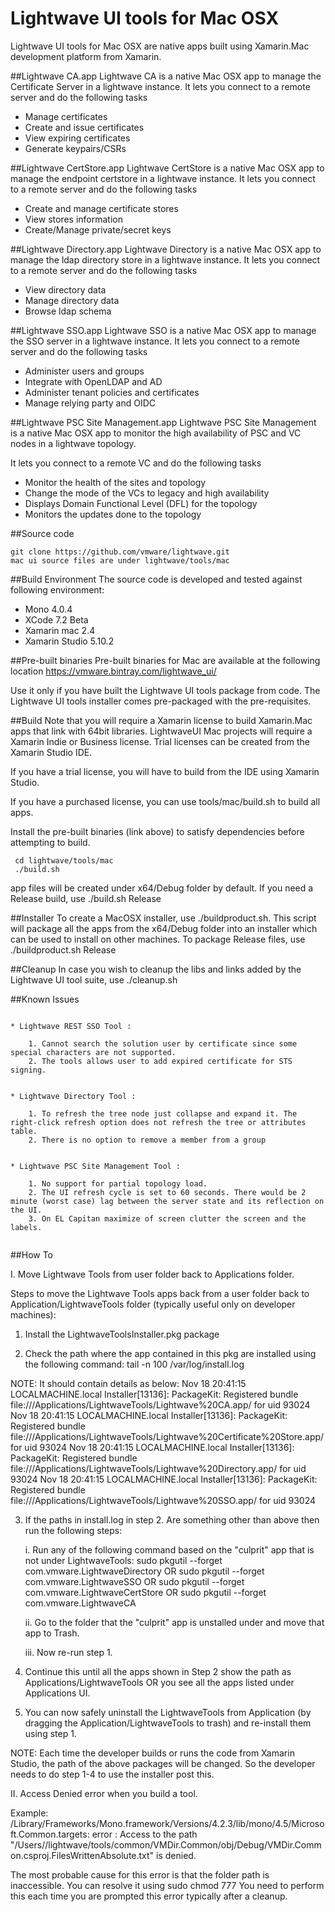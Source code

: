 # Lightwave UI tools for Mac OSX

Lightwave UI tools for Mac OSX are native apps built using Xamarin.Mac development platform from Xamarin.

##Lightwave CA.app
Lightwave CA is a native Mac OSX app to manage the Certificate Server in a lightwave instance.
It lets you connect to a remote server and do the following tasks

* Manage certificates
* Create and issue certificates
* View expiring certificates
* Generate keypairs/CSRs

##Lightwave CertStore.app
Lightwave CertStore is a native Mac OSX app to manage the endpoint certstore in a lightwave instance.
It lets you connect to a remote server and do the following tasks

* Create and manage certificate stores
* View stores information
* Create/Manage private/secret keys

##Lightwave Directory.app
Lightwave Directory is a native Mac OSX app to manage the ldap directory store in a lightwave instance.
It lets you connect to a remote server and do the following tasks

* View directory data
* Manage directory data
* Browse ldap schema

##Lightwave SSO.app
Lightwave SSO is a native Mac OSX app to manage the SSO server in a lightwave instance.
It lets you connect to a remote server and do the following tasks

* Administer users and groups
* Integrate with OpenLDAP and AD
* Administer tenant policies and certificates
* Manage relying party and OIDC

##Lightwave PSC Site Management.app
Lightwave PSC Site Management is a native Mac OSX app to monitor the high availability of PSC and 
VC nodes in a lightwave topology.

It lets you connect to a remote VC and do the following tasks

* Monitor the health of the sites and topology
* Change the mode of the VCs to legacy and high availability
* Displays Domain Functional Level (DFL) for the topology
* Monitors the updates done to the topology

##Source code
```
git clone https://github.com/vmware/lightwave.git
mac ui source files are under lightwave/tools/mac
```

##Build Environment
The source code is developed and tested against following environment:

* Mono 4.0.4
* XCode 7.2 Beta
* Xamarin mac 2.4
* Xamarin Studio 5.10.2

##Pre-built binaries
Pre-built binaries for Mac are available at the following location
https://vmware.bintray.com/lightwave_ui/ 

Use it only if you have built the Lightwave UI tools package from code.
The Lightwave UI tools installer comes pre-packaged with the pre-requisites.

##Build
Note that you will require a Xamarin license to build Xamarin.Mac apps that link with 64bit libraries.
LightwaveUI Mac projects will require a Xamarin Indie or Business license.
Trial licenses can be created from the Xamarin Studio IDE.

If you have a trial license, you will have to build from the IDE using Xamarin Studio.

If you have a purchased license, you can use tools/mac/build.sh to build all apps.

Install the pre-built binaries (link above) to satisfy dependencies before attempting to build.


```
 cd lightwave/tools/mac
 ./build.sh
```

app files will be created under x64/Debug folder by default. If you need a Release build, use ./build.sh Release

##Installer
To create a MacOSX installer, use ./buildproduct.sh. This script will package all the apps from the x64/Debug 
folder into an installer which can be used to install on other machines. To package Release files, 
use ./buildproduct.sh Release 


##Cleanup
In case you wish to cleanup the libs and links added by the Lightwave UI tool suite, use ./cleanup.sh


##Known Issues

```

* Lightwave REST SSO Tool : 

	1. Cannot search the solution user by certificate since some special characters are not supported. 
	2. The tools allows user to add expired certificate for STS signing.


* Lightwave Directory Tool : 

	1. To refresh the tree node just collapse and expand it. The right-click refresh option does not refresh the tree or attributes table.
	2. There is no option to remove a member from a group


* Lightwave PSC Site Management Tool :  

	1. No support for partial topology load.
	2. The UI refresh cycle is set to 60 seconds. There would be 2 minute (worst case) lag between the server state and its reflection on the UI.
	3. On EL Capitan maximize of screen clutter the screen and the labels.
	
```

##How To

I. Move Lightwave Tools from user folder back to Applications folder.

Steps to move the Lightwave Tools apps back from a user folder back to
Application/LightwaveTools folder (typically useful only on developer
machines):

1. Install the LightwaveToolsInstaller.pkg package

2. Check the path where the app contained in this pkg are installed using
the following command:
tail -n 100 /var/log/install.log

NOTE: It should contain details as below:
Nov 18 20:41:15 LOCALMACHINE.local Installer[13136]: PackageKit:
Registered bundle file:///Applications/LightwaveTools/Lightwave%20CA.app/
for uid 93024
Nov 18 20:41:15 LOCALMACHINE.local Installer[13136]: PackageKit:
Registered bundle
file:///Applications/LightwaveTools/Lightwave%20Certificate%20Store.app/
for uid 93024
Nov 18 20:41:15 LOCALMACHINE.local Installer[13136]: PackageKit:
Registered bundle
file:///Applications/LightwaveTools/Lightwave%20Directory.app/ for uid
93024
Nov 18 20:41:15 LOCALMACHINE.local Installer[13136]: PackageKit:
Registered bundle file:///Applications/LightwaveTools/Lightwave%20SSO.app/
for uid 93024



3. If the paths in install.log in step 2. Are something other than above
then run the following steps:

	i. Run any of the following command based on the "culprit" app that is
not under LightwaveTools:
	   sudo pkgutil --forget com.vmware.LightwaveDirectory OR
	   sudo pkgutil --forget com.vmware.LightwaveSSO OR
	   sudo pkgutil --forget com.vmware.LightwaveCertStore OR
           sudo pkgutil --forget com.vmware.LightwaveCA

	ii. Go to the folder that the "culprit" app is unstalled under and move
that app to Trash.

	iii. Now re-run step 1.

4. Continue this until all the apps shown in Step 2 show the path as
Applications/LightwaveTools OR you see all the apps listed under
Applications UI.

5. You can now safely uninstall the LightwaveTools from Application (by
dragging the Application/LightwaveTools to trash) and re-install them
using step 1.


NOTE: Each time the developer builds or runs the code from Xamarin Studio,
the path of the above packages will be changed. So the developer needs to
do step 1-4 to use the installer post this.


II. Access Denied error when you build a tool.

Example:
/Library/Frameworks/Mono.framework/Versions/4.2.3/lib/mono/4.5/Microsoft.Common.targets: error : Access to the path "/Users/<username>/lightwave/tools/common/VMDir.Common/obj/Debug/VMDir.Common.csproj.FilesWrittenAbsolute.txt" is denied.

The most probable cause for this error is that the folder path is inaccessible.
You can resolve it using sudo chmod 777 <tools folder path>
You need to perform this each time you are prompted this error typically after a cleanup.

